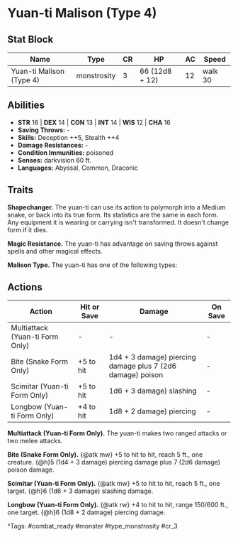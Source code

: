 # Yuan-ti Malison (Type 4)

## Stat Block

| Name | Type | CR | HP | AC | Speed |
|------|------|----|----|----|-------|
| Yuan-ti Malison (Type 4) | monstrosity | 3 | 66 (12d8 + 12) | 12 | walk 30 |

## Abilities

- **STR** 16 | **DEX** 14 | **CON** 13 | **INT** 14 | **WIS** 12 | **CHA** 16
- **Saving Throws:** -  
- **Skills:** Deception ++5, Stealth ++4  
- **Damage Resistances:** -  
- **Condition Immunities:** poisoned  
- **Senses:** darkvision 60 ft.  
- **Languages:** Abyssal, Common, Draconic

## Traits

**Shapechanger.** The yuan-ti can use its action to polymorph into a Medium snake, or back into its true form. Its statistics are the same in each form. Any equipment it is wearing or carrying isn't transformed. It doesn't change form if it dies.

**Magic Resistance.** The yuan-ti has advantage on saving throws against spells and other magical effects.

**Malison Type.** The yuan-ti has one of the following types:


## Actions

| Action | Hit or Save | Damage | On Save |
|--------|--------------|--------|----------|
| Multiattack (Yuan-ti Form Only) | - | - | - |
| Bite (Snake Form Only) | +5 to hit | 1d4 + 3 damage) piercing damage plus 7 (2d6 damage) poison | - |
| Scimitar (Yuan-ti Form Only) | +5 to hit | 1d6 + 3 damage) slashing | - |
| Longbow (Yuan-ti Form Only) | +4 to hit | 1d8 + 2 damage) piercing | - |

**Multiattack (Yuan-ti Form Only).** The yuan-ti makes two ranged attacks or two melee attacks.

**Bite (Snake Form Only).** {@atk mw} +5 to hit to hit, reach 5 ft., one creature. {@h}5 (1d4 + 3 damage) piercing damage plus 7 (2d6 damage) poison damage.

**Scimitar (Yuan-ti Form Only).** {@atk mw} +5 to hit to hit, reach 5 ft., one target. {@h}6 (1d6 + 3 damage) slashing damage.

**Longbow (Yuan-ti Form Only).** {@atk rw} +4 to hit to hit, range 150/600 ft., one target. {@h}6 (1d8 + 2 damage) piercing damage.


^Tags: #combat_ready #monster #type_monstrosity #cr_3
